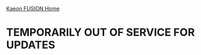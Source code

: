 [Kaeon FUSION Home](https://github.com/Gallery-of-Kaeon/Kaeon-FUSION/blob/master/README.md)

# TEMPORARILY OUT OF SERVICE FOR UPDATES